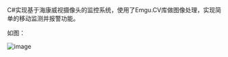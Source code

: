 C#实现基于海康威视摄像头的监控系统，使用了Emgu.CV库做图像处理，实现简单的移动监测并报警功能。

如图：

![image](https://github.com/jlygit/some_personal_project/blob/master/ui_show/monitor.png)
